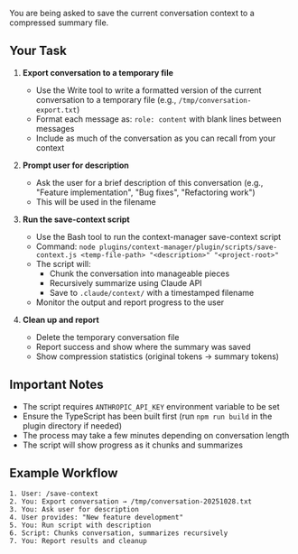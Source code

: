 You are being asked to save the current conversation context to a compressed summary file.

## Your Task

1. **Export conversation to a temporary file**
   - Use the Write tool to write a formatted version of the current conversation to a temporary file (e.g., `/tmp/conversation-export.txt`)
   - Format each message as: `role: content` with blank lines between messages
   - Include as much of the conversation as you can recall from your context

2. **Prompt user for description**
   - Ask the user for a brief description of this conversation (e.g., "Feature implementation", "Bug fixes", "Refactoring work")
   - This will be used in the filename

3. **Run the save-context script**
   - Use the Bash tool to run the context-manager save-context script
   - Command: `node plugins/context-manager/plugin/scripts/save-context.js <temp-file-path> "<description>" "<project-root>"`
   - The script will:
     - Chunk the conversation into manageable pieces
     - Recursively summarize using Claude API
     - Save to `.claude/context/` with a timestamped filename
   - Monitor the output and report progress to the user

4. **Clean up and report**
   - Delete the temporary conversation file
   - Report success and show where the summary was saved
   - Show compression statistics (original tokens → summary tokens)

## Important Notes

- The script requires `ANTHROPIC_API_KEY` environment variable to be set
- Ensure the TypeScript has been built first (run `npm run build` in the plugin directory if needed)
- The process may take a few minutes depending on conversation length
- The script will show progress as it chunks and summarizes

## Example Workflow

```
1. User: /save-context
2. You: Export conversation → /tmp/conversation-20251028.txt
3. You: Ask user for description
4. User provides: "New feature development"
5. You: Run script with description
6. Script: Chunks conversation, summarizes recursively
7. You: Report results and cleanup
```
